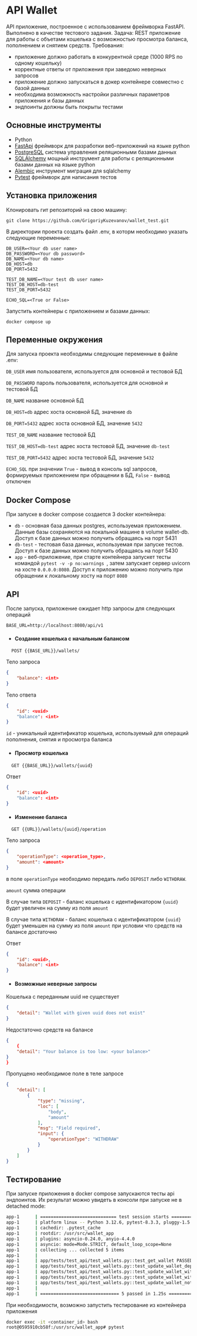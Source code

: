 
# API Wallet

API приложение, построенное с использованием фреймворка FastAPI. Выполнено в качестве тестового задания. Задача: REST приложение для работы с объетами кошелька с возможностью просмотра баланса, пополнением и снятием средств. Требования:
- приложение должно работать в конкурентной среде (1000 RPS по одному кошельку)
- корректные ответы от приложения при заведомо неверных запросов
- приложение должно запускаться в докер контейнере совместно с базой данных
- необходима возможность настройки различных параметров приложения и базы данных
- эндпоинты должны быть покрыты тестами


## Основные инструменты

 - Python
 - [FastApi](https://fastapi.tiangolo.com/) фреймворк для разработки веб-приложений на языке python
 - [PostgreSQL](https://www.postgresql.org/) система управления реляционными базами данных
 - [SQLAlchemy](https://www.sqlalchemy.org/) мощный инструмент для работы с реляционными базами данных на языке python
 - [Alembic](https://alembic.sqlalchemy.org/en/latest/) инструмент миграция для sqlalchemy
 - [Pytest](https://docs.pytest.org/en/stable/) фреймворк для написания тестов


## Установка приложения
Клонировать гит репозиторий на свою машину:
```
git clone https://github.com/GrigoriyKuzevanov/wallet_test.git
```
В директории проекта создать файл .env, в которм необходимо указать следующие переменные:
```
DB_USER=<Your db user name>
DB_PASSWORD=<Your db password>
DB_NAME=<Your db name>
DB_HOST=db
DB_PORT=5432

TEST_DB_NAME=<Your test db user name>
TEST_DB_HOST=db-test
TEST_DB_PORT=5432

ECHO_SQL=<True or False>
```
Запустить контейнеры с приложением и базами данных:
```
docker compose up
```

## Переменные окружения

Для запуска проекта необходимы следующие переменные в файле .env:

`DB_USER` имя пользователя, используется для основной и тестовой БД

`DB_PASSWORD` пароль пользователя, используется для основной и тестовой БД

`DB_NAME` название основной БД

`DB_HOST=db` адрес хоста основной БД, значение `db`

`DB_PORT=5432` адрес хоста основной БД, значение `5432`

`TEST_DB_NAME` название тестовой БД

`TEST_DB_HOST=db-test` адрес хоста тестовой БД, значение `db-test`

`TEST_DB_PORT=5432` адрес хоста тестовой БД, значение `5432`

`ECHO_SQL` при значении `True` - вывод в консоль sql запросов, формируемых приложением при обращении в БД, `False` - вывод отключен
## Docker Compose
При запуске в docker compose создается 3 docker контейнера:
- `db` - основная база данных postgres, используемая приложением. Данные базы сохраняются на локальной машине в volume wallet-db. Доступ к базе данных можно получить обращаясь на порт 5431
- `db-test` - тестовая база данных, используемая при запуске тестов. Доступ к базе данных можно получить обращаясь на порт 5430
- `app` - веб-приложение, при старте контейнера запускет тесты командой `pytest -v -p no:warnings `, затем запускает сервер uvicorn на хосте `0.0.0.0:8080`. Доступ к приложению можно получить при обращении к локальному хосту на порт `8080`



## API
После запуска, приложение ожидает http запросы для следующих операций

`BASE_URL=http://localhost:8080/api/v1`

- #### Создание кошелька с начальным балансом

```http
  POST {{BASE_URL}}/wallets/
```
Тело запроса
```json
{
    "balance": <int>
}
```
Тело ответа
```json
{
    "id": <uuid>
    "balance": <int>
}
```
`id` - уникальный идентификатор кошелька, используемый для операций пополнения, снятия и просмотра баланса

- #### Просмотр кошелька

```http
  GET {{BASE_URL}}/wallets/{uuid}
```
Ответ
```json
{
    "id": <uuid>
    "balance": <int>
}
```

- #### Изменение баланса

```http
  GET {{URL}}/wallets/{uuid}/operation
```
Тело запроса
```json
{
    "operationType": <operation_type>,
    "amount": <amount>
}
```
в поле `operationType` необходимо передать либо `DEPOSIT` либо `WITHDRAW`.

`amount` сумма операции

В случае типа `DEPOSIT` - баланс кошелька с идентификатором `{uuid}` будет увеличен на сумму из поля `amount`

В случае типа `WITHDRAW` - баланс кошелька с идентификатором `{uuid}` будет уменьшен на сумму из поля `amount` при условии что средств на балансе достаточно

Ответ
```json
{
    "id": <uuid>,
    "balance": <int>
}
```

- #### Возможные неверные запросы

Кошелька с переданным uuid не существует

```json
{
    "detail": "Wallet with given uuid does not exist"
}
```

Недостаточно средств на балансе
```json
{
    {
    "detail": "Your balance is too low: <your balance>"
}
}
```

Пропущено необходимое поле в теле запросе
```json
{
    "detail": [
        {
            "type": "missing",
            "loc": [
                "body",
                "amount"
            ],
            "msg": "Field required",
            "input": {
                "operationType": "WITHDRAW"
            }
        }
    ]
}
```

## Тестирование

При запуске приложения в docker compose запускаются тесты api эндпоинтов. Их результат можно увидеть в консоли при запуске не в detached mode:
```bash
app-1      | ============================= test session starts ==============================
app-1      | platform linux -- Python 3.12.6, pytest-8.3.3, pluggy-1.5.0 -- /usr/local/bin/python3.12
app-1      | cachedir: .pytest_cache
app-1      | rootdir: /usr/src/wallet_app
app-1      | plugins: asyncio-0.24.0, anyio-4.4.0
app-1      | asyncio: mode=Mode.STRICT, default_loop_scope=None
app-1      | collecting ... collected 5 items
app-1      | 
app-1      | app/tests/test_api/test_wallets.py::test_get_wallet PASSED
app-1      | app/tests/test_api/test_wallets.py::test_update_wallet_deposit PASSED
app-1      | app/tests/test_api/test_wallets.py::test_update_wallet_withdraw PASSED
app-1      | app/tests/test_api/test_wallets.py::test_update_wallet_withdraw_too_low_balance PASSED
app-1      | app/tests/test_api/test_wallets.py::test_update_wallet_not_exists PASSED
app-1      | 
app-1      | ============================== 5 passed in 1.25s ===============================
```

При необходимости, возможно запустить тестирование из контейнера приложения
```bash
docker exec -it <container_id> bash
root@0595910cb58f:/usr/src/wallet_app# pytest
```

